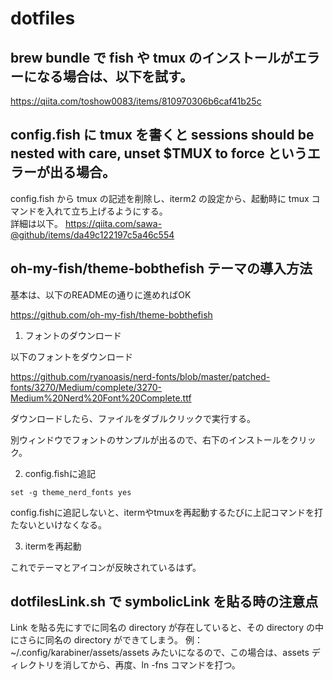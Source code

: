# dotfiles

## brew bundle で fish や tmux のインストールがエラーになる場合は、以下を試す。

https://qiita.com/toshow0083/items/810970306b6caf41b25c

## config.fish に tmux を書くと sessions should be nested with care, unset $TMUX to force というエラーが出る場合。

config.fish から tmux の記述を削除し、iterm2 の設定から、起動時に tmux コマンドを入れて立ち上げるようにする。  
詳細は以下。
https://qiita.com/sawa-@github/items/da49c122197c5a46c554

## oh-my-fish/theme-bobthefish テーマの導入方法

基本は、以下のREADMEの通りに進めればOK

https://github.com/oh-my-fish/theme-bobthefish

1. フォントのダウンロード

以下のフォントをダウンロード

https://github.com/ryanoasis/nerd-fonts/blob/master/patched-fonts/3270/Medium/complete/3270-Medium%20Nerd%20Font%20Complete.ttf

ダウンロードしたら、ファイルをダブルクリックで実行する。

別ウィンドウでフォントのサンプルが出るので、右下のインストールをクリック。

2. config.fishに追記

`set -g theme_nerd_fonts yes`

config.fishに追記しないと、itermやtmuxを再起動するたびに上記コマンドを打たないといけなくなる。

3. itermを再起動

これでテーマとアイコンが反映されているはず。

## dotfilesLink.sh で symbolicLink を貼る時の注意点

Link を貼る先にすでに同名の directory が存在していると、その directory の中にさらに同名の directory ができてしまう。
例：~/.config/karabiner/assets/assets
みたいになるので、この場合は、assets ディレクトリを消してから、再度、ln -fns コマンドを打つ。

